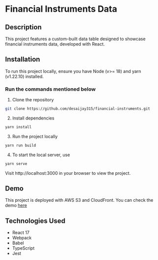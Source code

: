 # Financial Instruments Data

## Description
This project features a custom-built data table designed to showcase financial instruments data, developed with React.

## Installation
To run this project locally, ensure you have Node (v>= 18) and yarn (v1.22.10) installed.

### Run the commands mentioned below

1. Clone the repository

```sh
git clone https://github.com/desaijay315/financial-instruments.git
```

2. Install dependencies

```sh
yarn install
```

3. Run the project locally

```sh
yarn run build
```

4. To start the local server, use

```sh
yarn serve
```

Visit http://localhost:3000 in your browser to view the project.

Demo
----------
This project is deployed with AWS S3 and CloudFront. 
You can check the demo [here](https://d2d3cbc33jslad.cloudfront.net/)


Technologies Used
-----------------
- React 17
- Webpack
- Babel
- TypeScript
- Jest
